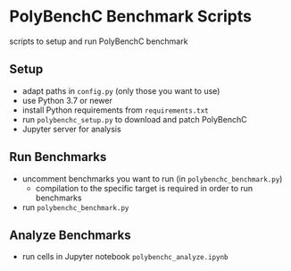 # PolyBenchC Benchmark Scripts

scripts to setup and run PolyBenchC benchmark

## Setup
- adapt paths in `config.py` (only those you want to use)
- use Python 3.7 or newer
- install Python requirements from `requirements.txt`
- run `polybenchc_setup.py` to download and patch PolyBenchC
- Jupyter server for analysis

## Run Benchmarks
- uncomment benchmarks you want to run (in `polybenchc_benchmark.py`)
    - compilation to the specific target is required in order to run benchmarks
- run `polybenchc_benchmark.py`


## Analyze Benchmarks
- run cells in Jupyter notebook `polybenchc_analyze.ipynb`